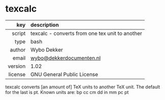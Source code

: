 # texcalc
|     key | description
|     ---:|:---
|  script | texcalc - converts from one tex unit to another
|    type | bash
|  author | Wybo Dekker
|   email | wybo@dekkerdocumenten.nl
| version | 1.02
| license | GNU General Public License

texcalc converts [an amount of] TeX units to another TeX unit.
The default for the last is pt. Known units are:
bp cc cm dd in mm pc pt
